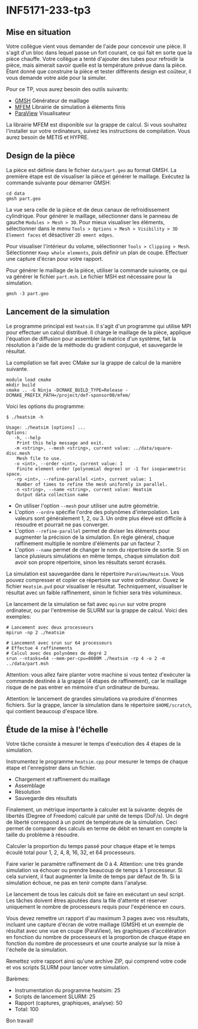 # INF5171-233-tp3


## Mise en situation

Votre collègue vient vous demander de l'aide pour concevoir une pièce. Il s'agit d'un bloc dans lequel passe un fort courant, ce qui fait en sorte que la pièce chauffe. Votre collègue a tenté d'ajouter des tubes pour refroidir la pièce, mais aimerait savoir quelle est la température prévue dans la pièce. Étant donné que construire la pièce et tester différents design est coûteur, il vous demande votre aide pour la simuler.

Pour ce TP, vous aurez besoin des outils suivants:

* [GMSH](https://gmsh.info/) Générateur de maillage
* [MFEM](https://mfem.org/) Librairie de simulation à éléments finis
* [ParaView](https://www.paraview.org/) Visualisateur

La librairie MFEM est disponible sur la grappe de calcul. Si vous souhaitez l'installer sur votre ordinateurs, suivez les instructions de compilation. Vous aurez besoin de METIS et HYPRE.

## Design de la pièce

La pièce est définie dans le fichier `data/part.geo` au format GMSH. La première étape est de visualiser la pièce et générer le maillage. Exécutez la commande suivante pour démarrer GMSH:

```
cd data
gmsh part.geo
```

La vue sera celle de la pièce et de deux canaux de refroidissement cylindrique. Pour générer le maillage, sélectionner dans le panneau de gauche `Modules > Mesh > 3D`. Pour mieux visualiser les éléments, sélectionner dans le menu `Tools > Options > Mesh > Visibility > 3D Element faces` et désactiver `2D ement edges`.

Pour visualiser l'intérieur du volume, sélectionner `Tools > Clipping > Mesh`. Sélectionner `Keep whole elements`, puis définir un plan de coupe. Effectuer une capture d'écran pour votre rapport.

Pour générer le maillage de la pièce, utiliser la commande suivante, ce qui va générer le fichier `part.msh`. Le fichier MSH est nécessaire pour la simulation.

```
gmsh -3 part.geo
```

## Lancement de la simulation

Le programme principal est `heatsim`. Il s'agit d'un programme qui utilise MPI pour effectuer un calcul distribué. Il charge le maillage de la pièce, applique l'équation de diffusion pour assembler la matrice d'un système, fait la résolution à l'aide de la méthode du gradient conjugué, et sauvegarde le résultat.

La compilation se fait avec CMake sur la grappe de calcul de la manière suivante.

```
module load cmake
mkdir build
cmake .. -G Ninja -DCMAKE_BUILD_TYPE=Release -DCMAKE_PREFIX_PATH=/project/def-sponsor00/mfem/
```

Voici les options du programme:

```
$ ./heatsim -h

Usage: ./heatsim [options] ...
Options:
   -h, --help
	Print this help message and exit.
   -m <string>, --mesh <string>, current value: ../data/square-disc.mesh
	Mesh file to use.
   -o <int>, --order <int>, current value: 1
	Finite element order (polynomial degree) or -1 for isoparametric space.
   -rp <int>, --refine-parallel <int>, current value: 1
	Number of times to refine the mesh uniformly in parallel.
   -n <string>, --name <string>, current value: Heatsim
	Output data collection name
```

* On utiliser l'option `--mesh` pour utiliser une autre géométrie.
* L'option `--ordre` spécifie l'ordre des polynômes d'interpolation. Les valeurs sont généralement 1, 2, ou 3. Un ordre plus élevé est difficile à résoudre et pourrait ne pas converger.
* L'option `--refine-parallel` permet de diviser les éléments pour augmenter la précision de la simulation. En règle général, chaque raffinement multiplie le nombre d'éléments par un facteur 7.
* L'option `--name` permet de changer le nom du répertoire de sortie. Si on lance plusieurs simulations en même temps, chaque simulation doit avoir son propre répertoire, sinon les résultats seront écrasés.

La simulation est sauvegardée dans le répertoire `ParaView/Heatsim`. Vous pouvez compresser et copier ce répertoire sur votre ordinateur. Ouvez le fichier `Heatsim.pvd` pour visualiser le résultat. Techniquement, visualiser le résultat avec un faible raffinement, sinon le fichier sera très volumineux.

Le lancement de la simulation se fait avec `mpirun` sur votre propre ordinateur, ou par l'entremise de SLURM sur la grappe de calcul. Voici des exemples:

```
# Lancement avec deux processeurs
mpirun -np 2 ./heatsim

# Lancement avec srun sur 64 processeurs
# Effectue 4 raffinements
# Calcul avec des polynômes de degré 2
srun --ntasks=64 --mem-per-cpu=8000M ./heatsim -rp 4 -o 2 -m ../data/part.msh
```

Attention: vous allez faire planter votre machine si vous tentez d'exécuter la commande destinée à la grappe (4 étapes de raffinement), car le maillage risque de ne pas entrer en mémoire d'un ordinateur de bureau.

Attention: le lancement de grandes simulations va produire d'énormes fichiers. Sur la grappe, lancer la simulation dans le répertoire `$HOME/scratch`, qui contient beaucoup d'espace libre.

## Étude de la mise à l'échelle

Votre tâche consiste à mesurer le temps d'exécution des 4 étapes de la simulation.

Instrumentez le programme `heatsim.cpp` pour mesurer le temps de chaque étape et l'enregistrer dans un fichier.

* Chargement et raffinement du maillage
* Assemblage
* Résolution
* Sauvegarde des résultats

Finalement, un métrique importante à calculer est la suivante: degrés de libertés (Degree of Freedom) calculé par unité de temps (DoF/s). Un degré de liberté correspond à un point de température de la simulation. Ceci permet de comparer des calculs en terme de débit en tenant en compte la taille du problème à résoudre.

Calculer la proportion du temps passé pour chaque étape et le temps écoulé total pour 1, 2, 4, 8, 16, 32, et 64 processeurs.

Faire varier le paramètre raffinement de 0 à 4. Attention: une très grande simulation va échouer ou prendre beaucoup de temps à 1 processeur. Si cela survient, il faut augmenter la limite de temps par défaut de 1h. Si la simulation échoue, ne pas en tenir compte dans l'analyse.

Le lancement de tous les calculs doit se faire en exécutant un seul script. Les tâches doivent êtres ajoutées dans la file d'attente et réserver uniquement le nombre de processeurs requis pour l'expérience en cours.

Vous devez remettre un rapport d'au maximum 3 pages avec vos résultats, incluant une capture d'écran de votre maillage (GMSH) et un exemple de résultat avec une vue en coupe (ParaView), les graphiques d'accélération en fonction du nombre de processeurs et la proportion de chaque étape en fonction du nombre de processeurs et une courte analyse sur la mise à l'échelle de la simulation.

Remettez votre rapport ainsi qu'une archive ZIP, qui comprend votre code et vos scripts SLURM pour lancer votre simulation.

Barèmes:
* Instrumentation du programme heatsim: 25
* Scripts de lancement SLURM: 25
* Rapport (captures, graphiques, analyse): 50
* Total: 100

Bon travail!
